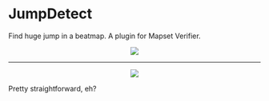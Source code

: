 # JumpDetect
Find huge jump in a beatmap. A plugin for Mapset Verifier.

<p align="center">
  <img src="https://d.rorre.xyz/431YV6O5o/Mapset_Verifier_GGoMn0HlTA.png">
</p>

-----

<p align="center">
  <img src="https://d.rorre.xyz/ksyOI1ZMP/screenshot1745.jpg">
</p>

Pretty straightforward, eh?

